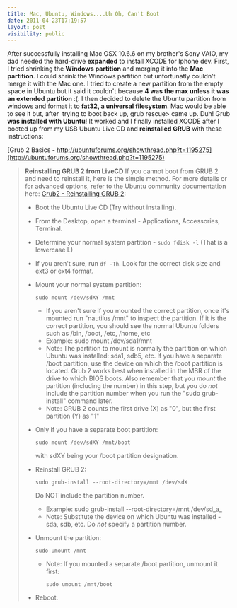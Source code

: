 ```yaml
---
title: Mac, Ubuntu, Windows....Uh Oh, Can't Boot
date: 2011-04-23T17:19:57
layout: post
visibility: public
---
```


After successfully installing Mac OSX 10.6.6 on my brother's Sony VAIO, my dad needed the hard-drive **expanded** to install XCODE for Iphone dev. First, I tried shrinking the **Windows partition** and merging it into the **Mac partition**. I could shrink the Windows partition but unfortunatly couldn't merge it with the Mac one. I tried to create a new partition from the empty space in Ubuntu but it said it couldn't because **4 was the max unless it was an extended partition** :(. I then decided to delete the Ubuntu partition from windows and format it to **fat32, a universal filesystem**. Mac would be able to see it but, after  trying to boot back up, grub rescue> came up. Duh! Grub **was installed with Ubuntu**! It worked and I finally installed XCODE after I booted up from my USB Ubuntu Live CD and **reinstalled GRUB** with these instructions:

[Grub 2 Basics - http://ubuntuforums.org/showthread.php?t=1195275](http://ubuntuforums.org/showthread.php?t=1195275)

> **Reinstalling GRUB 2 from LiveCD** If you cannot boot from GRUB 2 and need to reinstall it, here is the simple method. For more details or for advanced options, refer to the Ubuntu community documentation here: [Grub2 - Reinstalling GRUB 2](https://help.ubuntu.com/community/Grub2#Reinstalling%20GRUB%202): 
> 
>   * Boot the Ubuntu Live CD (Try without installing).
>   * From the Desktop, open a terminal - Applications, Accessories, Terminal.
>   * Determine your normal system partition - `sudo fdisk -l` (That is a lowercase L)
>   * If you aren't sure, run `df -Th`. Look for the correct disk size and ext3 or ext4 format.
>   * Mount your normal system partition: 
>     ```
>     sudo mount /dev/sdXY /mnt
>     ```
>
>     * If you aren't sure if you mounted the correct partition, once it's mounted run "nautilus /mnt" to inspect the partition. If it is the correct partition, you should see the normal Ubuntu folders such as /bin, /boot, /etc, /home, etc
>     * Example: sudo mount /dev/sda1/mnt
>     * Note: The partition to mount is normally the partition on which Ubuntu was installed: sda1, sdb5, etc. If you have a separate /boot partition, use the device on which the /boot partition is located. Grub 2 works best when installed in the MBR of the drive to which BIOS boots. Also remember that you _mount_ the partition (including the number) in this step, but you do _not_ include the partition number when you run the "sudo grub-install" command later.
>     * Note: GRUB 2 counts the first drive (X) as "0", but the first partition (Y) as "1"
>   * Only if you have a separate boot partition: 
>     ```
>     sudo mount /dev/sdXY /mnt/boot
>     ```
>     with sdXY being your /boot partition designation.
>   * Reinstall GRUB 2: 
>     ```
>     sudo grub-install --root-directory=/mnt /dev/sdX
>     ```
>     Do NOT include the partition number.
>     * Example: sudo grub-install --root-directory=/mnt /dev/sd_a_
>     * Note: Substitute the device on which Ubuntu was installed - sda, sdb, etc. Do _not_ specify a partition number.
>   * Unmount the partition: 
>     ```
>     sudo umount /mnt
>     ```
>       * Note: If you mounted a separate /boot partition, unmount it first: 
>         ```
>         sudo umount /mnt/boot
>         ```
>
>   * Reboot.
